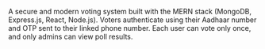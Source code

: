 A secure and modern voting system built with the MERN stack (MongoDB, Express.js, React, Node.js). Voters authenticate using their Aadhaar number and OTP sent to their linked phone number. Each user can vote only once, and only admins can view poll results.

